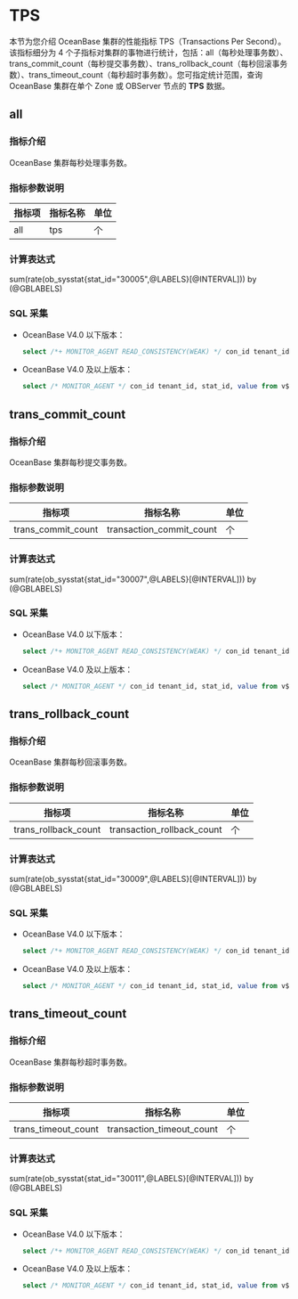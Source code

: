 # TPS

本节为您介绍 OceanBase 集群的性能指标 TPS（Transactions Per Second）。该指标细分为 4 个子指标对集群的事物进行统计，包括：all（每秒处理事务数）、trans_commit_count（每秒提交事务数）、trans_rollback_count（每秒回滚事务数）、trans_timeout_count（每秒超时事务数）。您可指定统计范围，查询 OceanBase 集群在单个 Zone 或 OBServer 节点的 **TPS** 数据。

## all

### 指标介绍

OceanBase 集群每秒处理事务数。

### 指标参数说明

| **指标项** |     **指标名称**      | **单位** |
|---------|-------------------|--------|
| all     | tps | 个      |

### 计算表达式

sum(rate(ob_sysstat{stat_id="30005",@LABELS}[@INTERVAL])) by (@GBLABELS)

### SQL 采集

* OceanBase V4.0 以下版本：

  ```sql
  select /*+ MONITOR_AGENT READ_CONSISTENCY(WEAK) */ con_id tenant_id, stat_id, value from v$sysstat where stat_id IN (30005) and (con_id > 1000 or con_id = 1) and class < 1000
  ```

* OceanBase V4.0 及以上版本：

  ```sql
  select /* MONITOR_AGENT */ con_id tenant_id, stat_id, value from v$sysstat where stat_id IN (30005) and (con_id > 1000 or con_id = 1) and class < 1000
  ```

## trans_commit_count

### 指标介绍

OceanBase 集群每秒提交事务数。

### 指标参数说明

|      **指标项**       |         **指标名称**         | **单位** |
|--------------------|--------------------------|--------|
| trans_commit_count | transaction_commit_count | 个      |

### 计算表达式

sum(rate(ob_sysstat{stat_id="30007",@LABELS}[@INTERVAL])) by (@GBLABELS)

### SQL 采集

* OceanBase V4.0 以下版本：

  ```sql
  select /*+ MONITOR_AGENT READ_CONSISTENCY(WEAK) */ con_id tenant_id, stat_id, value from v$sysstat where stat_id IN (30007) and (con_id > 1000 or con_id = 1) and class < 1000
  ```

* OceanBase V4.0 及以上版本：

  ```sql
  select /* MONITOR_AGENT */ con_id tenant_id, stat_id, value from v$sysstat where stat_id IN (30007) and (con_id > 1000 or con_id = 1) and class < 1000
  ```

## trans_rollback_count

### 指标介绍

OceanBase 集群每秒回滚事务数。

### 指标参数说明

|  **指标项**  |   **指标名称**     | **单位** |
|---------------|-----------|--------|
| trans_rollback_count | transaction_rollback_count | 个      |

### 计算表达式

sum(rate(ob_sysstat{stat_id="30009",@LABELS}[@INTERVAL])) by (@GBLABELS)

### SQL 采集

* OceanBase V4.0 以下版本：

  ```sql
  select /*+ MONITOR_AGENT READ_CONSISTENCY(WEAK) */ con_id tenant_id, stat_id, value from v$sysstat where stat_id IN (30009) and (con_id > 1000 or con_id = 1) and class < 1000
  ```

* OceanBase V4.0 及以上版本：

  ```sql
  select /* MONITOR_AGENT */ con_id tenant_id, stat_id, value from v$sysstat where stat_id IN (30009) and (con_id > 1000 or con_id = 1) and class < 1000
  ```

## trans_timeout_count

### 指标介绍

OceanBase 集群每秒超时事务数。

### 指标参数说明

|       **指标项**       |         **指标名称**          | **单位** |
|---------------------|---------------------------|--------|
| trans_timeout_count | transaction_timeout_count | 个      |

### 计算表达式

sum(rate(ob_sysstat{stat_id="30011",@LABELS}[@INTERVAL])) by (@GBLABELS)

### SQL 采集

* OceanBase V4.0 以下版本：

  ```sql
  select /*+ MONITOR_AGENT READ_CONSISTENCY(WEAK) */ con_id tenant_id, stat_id, value from v$sysstat where stat_id IN (30011) and (con_id > 1000 or con_id = 1) and class < 1000
  ```

* OceanBase V4.0 及以上版本：

  ```sql
  select /* MONITOR_AGENT */ con_id tenant_id, stat_id, value from v$sysstat where stat_id IN (30011) and (con_id > 1000 or con_id = 1) and class < 1000
  ```
